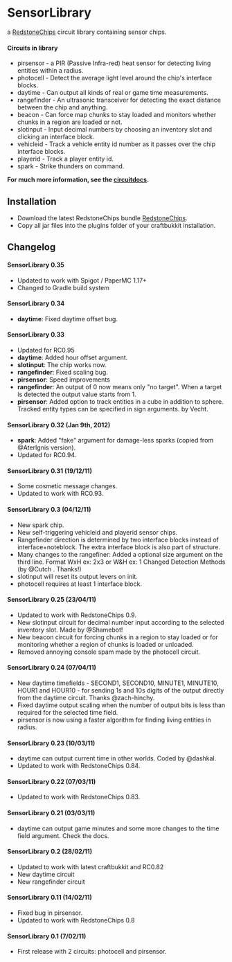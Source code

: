 SensorLibrary
=============

a [RedstoneChips](http://github.com/jgyngell/RedstoneChips) circuit library containing sensor chips.

#### Circuits in library
- pirsensor - a PIR (Passive Infra-red) heat sensor for detecting living entities within a radius.
- photocell - Detect the average light level around the chip's interface blocks.
- daytime - Can output all kinds of real or game time measurements.
- rangefinder - An ultrasonic transceiver for detecting the exact distance between the chip and anything.
- beacon - Can force map chunks to stay loaded and monitors whether chunks in a region are loaded or not. 
- slotinput - Input decimal numbers by choosing an inventory slot and clicking an interface block.
- vehicleid - Track a vehicle entity id number as it passes over the chip interface blocks.
- playerid - Track a player entity id.
- spark - Strike thunders on command.

__For much more information, see the [circuitdocs](http://eisental.github.com/RedstoneChips/circuitdocs).__

Installation
-------------
* Download the latest RedstoneChips bundle [RedstoneChips](http://github.com/jgyngell/RedstoneChips).
* Copy all jar files into the plugins folder of your craftbukkit installation.

Changelog
---------

#### SensorLibrary 0.35
- Updated to work with Spigot / PaperMC 1.17+
- Changed to Gradle build system

#### SensorLibrary 0.34
- __daytime__: Fixed daytime offset bug.

#### SensorLibrary 0.33
- Updated for RC0.95
- __daytime__: Added hour offset argument.
- __slotinput__: The chip works now. 
- __rangefinder__: Fixed scaling bug.
- __pirsensor__: Speed improvements
- __rangefinder__: An output of 0 now means only "no target". When a target is detected the output value starts from 1.
- __pirsensor__: Added option to track entities in a cube in addition to sphere. Tracked entity types can be specified in sign arguments. by Vecht.

#### SensorLibrary 0.32 (Jan 9th, 2012)
- __spark__: Added "fake" argument for damage-less sparks (copied from @AterIgnis version).
- Updated for RC0.94.

#### SensorLibrary 0.31 (19/12/11)
- Some cosmetic message changes.
- Updated to work with RC0.93.

#### SensorLibrary 0.3 (04/12/11)
- New spark chip. 
- New self-triggering vehicleid and playerid sensor chips.
- Rangefinder direction is determined by two interface blocks instead of interface+noteblock. The extra interface block is also part of structure.
- Many changes to the rangefiner: Added a optional size argument on the third line. Format WxH ex: 2x3 or W&H ex: 1 Changed Detection Methods (by @Cutch . Thanks!)
- slotinput will reset its output levers on init.
- photocell requires at least 1 interface block.

#### SensorLibrary 0.25 (23/04/11)
- Updated to work with RedstoneChips 0.9.
- New slotinput circuit for decimal number input according to the selected inventory slot. Made by @Shamebot!
- New beacon circuit for forcing chunks in a region to stay loaded or for monitoring whether a region of chunks is loaded or unloaded.
- Removed annoying console spam made by the photocell circuit. 

#### SensorLibrary 0.24 (07/04/11)
- New daytime timefields - SECOND1, SECOND10, MINUTE1, MINUTE10, HOUR1 and HOUR10 - for sending 1s and 10s digits of the output directly from the daytime circuit. Thanks @zach-hinchy.
- Fixed daytime output scaling when the number of output bits is less than required for the selected time field.
- pirsensor is now using a faster algorithm for finding living entities in radius.

#### SensorLibrary 0.23 (10/03/11)
- daytime can output current time in other worlds. Coded by @dashkal.
- Updated to work with RedstoneChips 0.84.

#### SensorLibrary 0.22 (07/03/11)
- Updated to work with RedstoneChips 0.83.

#### SensorLibrary 0.21 (03/03/11)
- daytime can output game minutes and some more changes to the time field argument. Check the docs.

#### SensorLibrary 0.2 (28/02/11)
- Updated to work with latest craftbukkit and RC0.82
- New daytime circuit
- New rangefinder circuit

#### SensorLibrary 0.11 (14/02/11)
- Fixed bug in pirsensor.
- Updated to work with RedstoneChips 0.8

#### SensorLibrary 0.1 (7/02/11)
- First release with 2 circuits: photocell and pirsensor.
